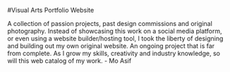 
#Visual Arts Portfolio Website

A collection of passion projects, past design commissions and original photography. Instead of showcasing this work on a social media platform, or even using a website builder/hosting tool, I took the liberty of designing and building out my own original website. An ongoing project that is far from complete. As I grow my skills, creativity and industry knowledge, so will this web catalog of my work. - Mo Asif
